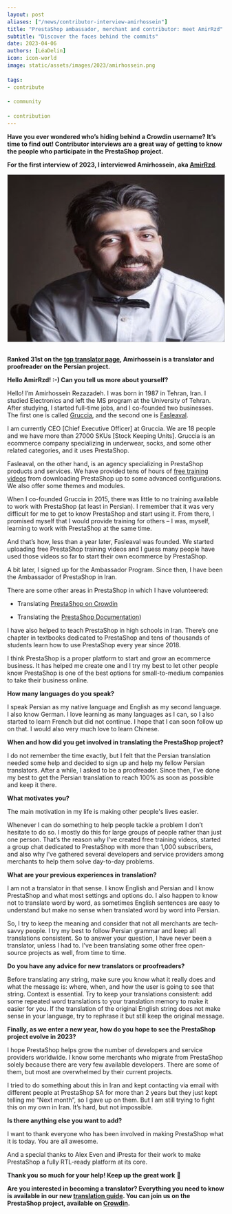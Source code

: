 ```yaml
---
layout: post
aliases: ["/news/contributor-interview-amirhossein"]
title: "PrestaShop ambassador, merchant and contributor: meet AmirRzd"
subtitle: "Discover the faces behind the commits"
date: 2023-04-06
authors: [LéaDelin]
icon: icon-world
image: static/assets/images/2023/amirhossein.png

tags:
- contribute

- community

- contribution
---
```


**Have you ever wondered who’s hiding behind a Crowdin username? It’s time to find out! Contributor interviews are a great way of getting to know the people who participate in the PrestaShop project.**

**For the first interview of 2023, I interviewed Amirhossein, aka [AmirRzd](https://crowdin.com/profile/AmirRzd)**.

<img style="border: 1px solid #CCC; float: center; margin: 0 1em 1em 0;" width="517" height="388" src="static/assets/images/2023/amirhossein.png">

**Ranked 31st on the [top translator page](https://translators.prestashop.com/), Amirhossein is a translator and proofreader on the Persian project.**

<div style="clear:both"></div>

**Hello AmirRzd! :-) Can you tell us more about yourself?**

Hello! I’m Amirhossein Rezazadeh. I was born in 1987 in Tehran, Iran. I studied Electronics and left the MS program at the University of Tehran. After studying, I started full-time jobs, and I co-founded two businesses. The first one is called [Gruccia](https://gruccia.ir/), and the second one is [Fasleaval](https://fasleaval.com/).

I am currently CEO [Chief Executive Officer] at Gruccia. We are 18 people and we have more than 27000 SKUs [Stock Keeping Units]. Gruccia is an ecommerce company specializing in underwear, socks, and some other related categories, and it uses PrestaShop.

Fasleaval, on the other hand, is an agency specializing in PrestaShop products and services. We have provided tens of hours of [free training videos](https://fasleaval.com/blog/آموزش-پرستاشاپ-رایگان-ویدیوی) from downloading PrestaShop up to some advanced configurations. We also offer some themes and modules.

When I co-founded Gruccia in 2015, there was little to no training available to work with PrestaShop (at least in Persian). I remember that it was very difficult for me to get to know PrestaShop and start using it. From there, I promised myself that I would provide training for others – I was, myself, learning to work with PrestaShop at the same time.

And that’s how, less than a year later, Fasleaval was founded. We started uploading free PrestaShop training videos and I guess many people have used those videos so far to start their own ecommerce by PrestaShop.

A bit later, I signed up for the Ambassador Program. Since then, I have been the Ambassador of PrestaShop in Iran.

There are some other areas in PrestaShop in which I have volunteered:

-   Translating [PrestaShop on Crowdin](https://translators.prestashop.com/)
    
-   Translating the [PrestaShop Documentation](https://docs.prestashop-project.org/1.7-documentation/v/farsi/))
    

I have also helped to teach PrestaShop in high schools in Iran. There’s one chapter in textbooks dedicated to PrestaShop and tens of thousands of students learn how to use PrestaShop every year since 2018.

I think PrestaShop is a proper platform to start and grow an ecommerce business. It has helped me create one and I try my best to let other people know PrestaShop is one of the best options for small-to-medium companies to take their business online.

**How many languages do you speak?**

I speak Persian as my native language and English as my second language. I also know German. I love learning as many languages as I can, so I also started to learn French but did not continue. I hope that I can soon follow up on that. I would also very much love to learn Chinese.

**When and how did you get involved in translating the PrestaShop project?**

I do not remember the time exactly, but I felt that the Persian translation needed some help and decided to sign up and help my fellow Persian translators. After a while, I asked to be a proofreader. Since then, I’ve done my best to get the Persian translation to reach 100% as soon as possible and keep it there.

**What motivates you?**

The main motivation in my life is making other people's lives easier.

Whenever I can do something to help people tackle a problem I don’t hesitate to do so. I mostly do this for large groups of people rather than just one person. That’s the reason why I’ve created free training videos, started a group chat dedicated to PrestaShop with more than 1,000 subscribers, and also why I’ve gathered several developers and service providers among merchants to help them solve day-to-day problems.  

**What are your previous experiences in translation?**

I am not a translator in that sense. I know English and Persian and I know PrestaShop and what most settings and options do. I also happen to know not to translate word by word, as sometimes English sentences are easy to understand but make no sense when translated word by word into Persian.

So, I try to keep the meaning and consider that not all merchants are tech-savvy people. I try my best to follow Persian grammar and keep all translations consistent. So to answer your question, I have never been a translator, unless I had to. I’ve been translating some other free open-source projects as well, from time to time.

**Do you have any advice for new translators or proofreaders?**

Before translating any string, make sure you know what it really does and what the message is: where, when, and how the user is going to see that string. Context is essential. Try to keep your translations consistent: add some repeated word translations to your translation memory to make it easier for you. If the translation of the original English string does not make sense in your language, try to rephrase it but still keep the original message.

**Finally, as we enter a new year, how do you hope to see the PrestaShop project evolve in 2023?**

I hope PrestaShop helps grow the number of developers and service providers worldwide. I know some merchants who migrate from PrestaShop solely because there are very few available developers. There are some of them, but most are overwhelmed by their current projects.

I tried to do something about this in Iran and kept contacting via email with different people at PrestaShop SA for more than 2 years but they just kept telling me “Next month”, so I gave up on them. But I am still trying to fight this on my own in Iran. It’s hard, but not impossible.
 
**Is there anything else you want to add?**

I want to thank everyone who has been involved in making PrestaShop what it is today. You are all awesome.

And a special thanks to Alex Even and iPresta for their work to make PrestaShop a fully RTL-ready platform at its core.

**Thank you so much for your help! Keep up the great work** 🙌

**Are you interested in becoming a translator? Everything you need to know is available in our new [translation guide](https://docs.prestashop-project.org/translating-prestashop/translating-prestashop-software-basics/translating-on-crowdin). You can join us on the PrestaShop project, available on [Crowdin](https://crowdin.com/project/prestashop-official).**


